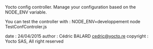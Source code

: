 Yocto config controller. Manage your configuration based on the NODE_ENV variable.

You can test the controller with :
        NODE_ENV=developpement node TestConfControler.js



 date : 24/04/2015
 author : Cédric BALARD <cedric@yocto.re>
 copyright : Yocto SAS, All right reserved
